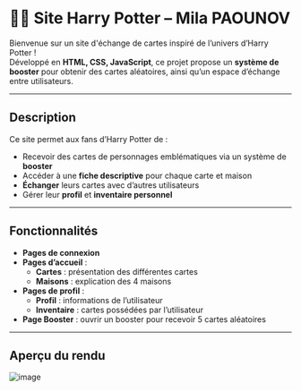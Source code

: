 # 🧙‍♂️ Site Harry Potter – Mila PAOUNOV

Bienvenue sur un site d'échange de cartes inspiré de l’univers d’Harry Potter !  
Développé en **HTML, CSS, JavaScript**, ce projet propose un **système de booster** pour obtenir des cartes aléatoires, ainsi qu’un espace d’échange entre utilisateurs.

---

## Description

Ce site permet aux fans d’Harry Potter de :
- Recevoir des cartes de personnages emblématiques via un système de **booster**
- Accéder à une **fiche descriptive** pour chaque carte et maison
- **Échanger** leurs cartes avec d’autres utilisateurs
- Gérer leur **profil** et **inventaire personnel**

---

## Fonctionnalités

- **Pages de connexion**
- **Pages d’accueil** :
  - **Cartes** : présentation des différentes cartes
  - **Maisons** : explication des 4 maisons
- **Pages de profil** :
  - **Profil** : informations de l’utilisateur
  - **Inventaire** : cartes possédées par l’utilisateur
- **Page Booster** : ouvrir un booster pour recevoir 5 cartes aléatoires

---

## Aperçu du rendu

![image](https://github.com/user-attachments/assets/a85bc519-be13-4770-9bff-542a740681e3)
